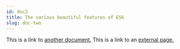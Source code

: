 ```yaml
---
id: doc2
title: The various beautiful features of ES6
slug: doc-two
---
```


This is a link to [another document.](doc3.md) This is a link to an [external page.](http://www.example.com/)
